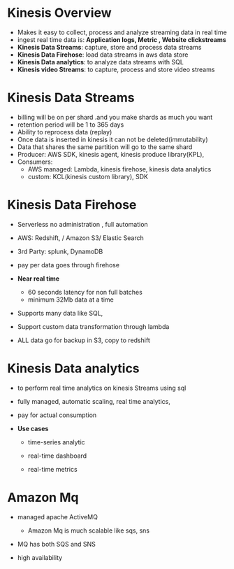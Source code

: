 # Kinesis Overview

- Makes it easy to collect, process and analyze  streaming data in real time
- ingest real time data is: **Application logs, Metric , Website clickstreams**
- **Kinesis Data Streams**: capture, store and process data streams
- **Kinesis Data Firehose**: load data streams in aws data store
- **Kinesis Data analytics**: to analyze data streams with SQL 
- **Kinesis video Streams**: to capture, process and store video streams

# Kinesis Data Streams

- billing will be on per shard .and you make shards as much you want
- retention period will be 1 to 365 days
- Ability to reprocess data (replay)
- Once data is inserted in kinesis it can not be deleted(immutability)
- Data that shares the same partition will go to the same shard
- Producer: AWS SDK, kinesis agent, kinesis produce library(KPL), 
- Consumers:
  - AWS managed: Lambda, kinesis firehose, kinesis data analytics
  - custom: KCL(kinesis custom library), SDK

# Kinesis Data Firehose

- Serverless no administration , full automation
- AWS: Redshift, / Amazon S3/ Elastic Search
- 3rd Party: splunk, DynamoDB
- pay per data goes through firehose
- **Near real time**
  - 60 seconds latency for non full batches
  - minimum 32Mb data at a time

- Supports many data like SQL, 
- Support custom data transformation through lambda
- ALL data go for backup in S3, copy to redshift

# Kinesis Data analytics

- to perform real time analytics on kinesis Streams using sql

- fully managed, automatic scaling, real time analytics, 

- pay for actual consumption

- **Use cases**

  - time-series analytic

  - real-time dashboard

  - real-time metrics

    

# Amazon Mq

- managed apache ActiveMQ
  - Amazon Mq is much scalable like sqs, sns

- MQ has both SQS and SNS
- high availability